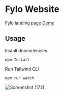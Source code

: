 # Fylo Website

Fylo landing page [Demo](https://fylo-tailwind-project.vercel.app/)

## Usage

Install dependencies

```
npm Install
```

Run Tailwind CLI

```
npm run watch
```

![Screenshot (172)](https://user-images.githubusercontent.com/64547504/236168220-31ea8d08-ee10-436a-8aab-73cf0cbb8481.png)
